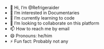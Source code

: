 - 👋 Hi, I’m @Refrigeraider
- 👀 I’m interested in Documentaries
- 🌱 I’m currently learning to code
- 💞️ I’m looking to collaborate on this platform
- 📫 How to reach me by email 
- 😄 Pronouns: he/him
- ⚡ Fun fact: Probably not any

<!---
Refrigeraider/Refrigeraider is a ✨ special ✨ repository because its `README.md` (this file) appears on your GitHub profile.
You can click the Preview link to take a look at your changes.
--->
